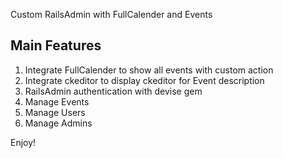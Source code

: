 Custom RailsAdmin with FullCalender and Events

Main Features
-------------------

1) Integrate FullCalender to show all events with custom action<br />
2) Integrate ckeditor to display ckeditor for Event description<br />
3) RailsAdmin authentication with devise gem<br />
4) Manage Events<br />
5) Manage Users<br />
6) Manage Admins

Enjoy!

